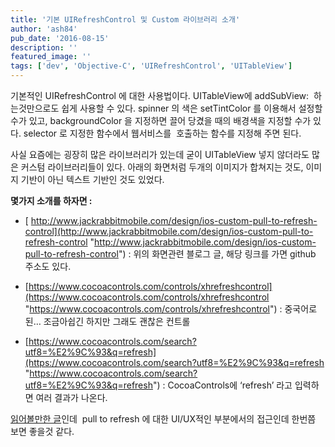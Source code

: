 ```yaml
---
title: '기본 UIRefreshControl 및 Custom 라이브러리 소개'
author: 'ash84'
pub_date: '2016-08-15'
description: ''
featured_image: ''
tags: ['dev', 'Objective-C', 'UIRefreshControl', 'UITableView']
---
```



<script src="https://gist.github.com/AhnSeongHyun/6c83553e8e93838da564.js"></script>

기본적인 UIRefreshControl 에 대한 사용법이다. UITableView에 addSubView:  하는것만으로도 쉽게 사용할 수 있다. spinner 의 색은 setTintColor 를 이용해서 설정할 수가 있고, backgroundColor 을 지정하면 끌어 당겼을 때의 배경색을 지정할 수가 있다. selector 로 지정한 함수에서 웹서비스를  호출하는 함수를 지정해 주면 된다. 

사실 요즘에는 굉장히 많은 라이브러리가 있는데 굳이 UITableView 넣지 않더라도 많은 커스텀 라이브러리들이 있다. 아래의 화면처럼 두개의 이미지가 합쳐지는 것도, 이미지 기반이 아닌 텍스트 기반인 것도 있었다.
 
**몇가지 소개를 하자면 :**

- [ http://www.jackrabbitmobile.com/design/ios-custom-pull-to-refresh-control](http://www.jackrabbitmobile.com/design/ios-custom-pull-to-refresh-control "http://www.jackrabbitmobile.com/design/ios-custom-pull-to-refresh-control") : 위의 화면관련 블로그 글, 해당 링크를 가면 github 주소도 있다.

- [https://www.cocoacontrols.com/controls/xhrefreshcontrol](https://www.cocoacontrols.com/controls/xhrefreshcontrol "https://www.cocoacontrols.com/controls/xhrefreshcontrol") : 중국어로 된… 조금아쉽긴 하지만 그래도 괜찮은 컨트롤

 

- [https://www.cocoacontrols.com/search?utf8=%E2%9C%93&q=refresh](https://www.cocoacontrols.com/search?utf8=%E2%9C%93&q=refresh "https://www.cocoacontrols.com/search?utf8=%E2%9C%93&q=refresh") : CocoaControls에 ‘refresh’ 라고 입력하면 여러 결과가 나온다.

[읽어볼만한 글](http://story.pxd.co.kr/711)인데  pull to refresh 에 대한 UI/UX적인 부분에서의 접근인데 한번쯤 보면 좋을것 같다. 



